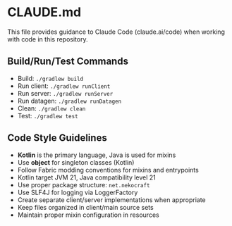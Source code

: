 # CLAUDE.md

This file provides guidance to Claude Code (claude.ai/code) when working with code in this repository.

## Build/Run/Test Commands
- Build: `./gradlew build`
- Run client: `./gradlew runClient`
- Run server: `./gradlew runServer`
- Run datagen: `./gradlew runDatagen`
- Clean: `./gradlew clean`
- Test: `./gradlew test`

## Code Style Guidelines
- **Kotlin** is the primary language, Java is used for mixins
- Use **object** for singleton classes (Kotlin)
- Follow Fabric modding conventions for mixins and entrypoints
- Kotlin target JVM 21, Java compatibility level 21
- Use proper package structure: `net.nekocraft`
- Use SLF4J for logging via LoggerFactory
- Create separate client/server implementations when appropriate
- Keep files organized in client/main source sets
- Maintain proper mixin configuration in resources